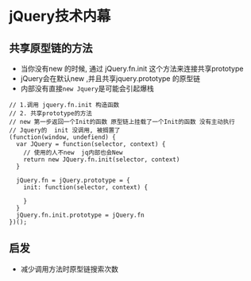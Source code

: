 # jQuery技术内幕



## 共享原型链的方法
* 当你没有new 的时候, 通过 jQuery.fn.init 这个方法来连接共享prototype     
* jQuery会在默认new ,并且共享jquery.prototype 的原型链
* 内部没有直接`new Jquery`是可能会引起爆栈
```
// 1.调用 jquery.fn.init 构造函数 
// 2. 共享prototype的方法
// new 第一步返回一个Init的函数 原型链上挂载了一个Init的函数 没有主动执行
// Jquery的  init 没调用, 被搁置了
(function(window, undefiend) {
  var JQuery = function(selector, context) {
    // 使用的人不new  jq内部也会New
    return new JQuery.fn.init(selector, context)
  }

  jQuery.fn = jQuery.prototype = {
    init: function(selector, context) {

    }
  }
  jQuery.fn.init.prototype = jQuery.fn
})();

```

## 启发
* 减少调用方法时原型链搜索次数

